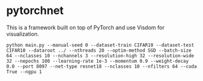 # pytorchnet

This is a framework built on top of PyTorch and use Visdom for visualization.


```{r, engine='bash', sample run}
python main.py --manual-seed 0 --dataset-train CIFAR10 --dataset-test CIFAR10 --dataroot ../ --nthreads 20 --optim-method SGD --batch-size 64 --nclasses 10 --nchannels 3 --resolution-high 32 --resolution-wide 32 --nepochs 100 --learning-rate 1e-3 --momentum 0.9 --weight-decay 0.0 --port 8097 --net-type resnet18 --nclasses 10 --nfilters 64 --cuda True --ngpu 1
```
